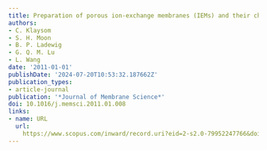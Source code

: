 ```yaml
---
title: Preparation of porous ion-exchange membranes (IEMs) and their characterizations
authors:
- C. Klaysom
- S. H. Moon
- B. P. Ladewig
- G. Q. M. Lu
- L. Wang
date: '2011-01-01'
publishDate: '2024-07-20T10:53:32.187662Z'
publication_types:
- article-journal
publication: '*Journal of Membrane Science*'
doi: 10.1016/j.memsci.2011.01.008
links:
- name: URL
  url: 
    https://www.scopus.com/inward/record.uri?eid=2-s2.0-79952247766&doi=10.1016%2fj.memsci.2011.01.008&partnerID=40&md5=28799edf75a7e23678513915f2f42a2d
---
```

